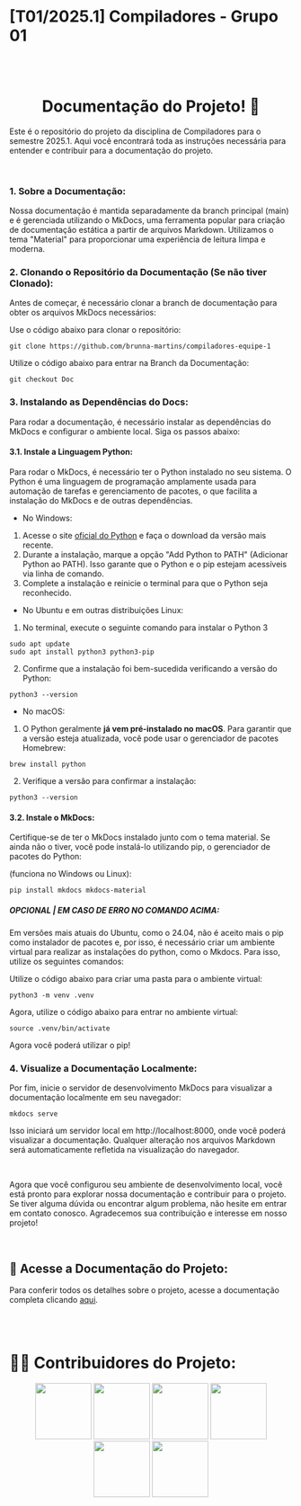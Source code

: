 # [T01/2025.1] Compiladores - Grupo 01

<br>
<br>

<center>
<h1>Documentação do Projeto! 📖</h1>
</center>

Este é o repositório do projeto da disciplina de Compiladores para o semestre 2025.1. Aqui você encontrará toda as instruções necessária para entender e contribuir para a documentação do projeto.

<br>

### 1. Sobre a Documentação:
Nossa documentação é mantida separadamente da branch principal (main) e é gerenciada utilizando o MkDocs, uma ferramenta popular para criação de documentação estática a partir de arquivos Markdown. Utilizamos o tema "Material" para proporcionar uma experiência de leitura limpa e moderna.

### 2. Clonando o Repositório da Documentação (Se não tiver Clonado):
Antes de começar, é necessário clonar a branch de documentação para obter os arquivos MkDocs necessários:

Use o código abaixo para clonar o repositório:
```shell
git clone https://github.com/brunna-martins/compiladores-equipe-1
```

Utilize o código abaixo para entrar na Branch da Documentação:
```shell
git checkout Doc
```

### 3. Instalando as Dependências do Docs:
Para rodar a documentação, é necessário instalar as dependências do MkDocs e configurar o ambiente local. Siga os passos abaixo:

#### 3.1. Instale a Linguagem Python:
Para rodar o MkDocs, é necessário ter o Python instalado no seu sistema. O Python é uma linguagem de programação amplamente usada para automação de tarefas e gerenciamento de pacotes, o que facilita a instalação do MkDocs e de outras dependências.

- No Windows:

1. Acesse o site [oficial do Python](https://www.python.org/downloads/) e faça o download da versão mais recente.
2. Durante a instalação, marque a opção "Add Python to PATH" (Adicionar Python ao PATH). Isso garante que o Python e o pip estejam acessíveis via linha de comando.
3. Complete a instalação e reinicie o terminal para que o Python seja reconhecido.

- No Ubuntu e em outras distribuições Linux:

1. No terminal, execute o seguinte comando para instalar o Python 3

```shell
sudo apt update
sudo apt install python3 python3-pip
```

2. Confirme que a instalação foi bem-sucedida verificando a versão do Python:

```shell
python3 --version
```
- No macOS:

1. O Python geralmente **já vem pré-instalado no macOS**. Para garantir que a versão esteja atualizada, você pode usar o gerenciador de pacotes Homebrew:

```shell
brew install python
```

2. Verifique a versão para confirmar a instalação:

```shell
python3 --version
```

#### 3.2. Instale o MkDocs:
Certifique-se de ter o MkDocs instalado junto com o tema material. Se ainda não o tiver, você pode instalá-lo utilizando pip, o gerenciador de pacotes do Python:

(funciona no Windows ou Linux):
```shell
pip install mkdocs mkdocs-material
```

##### OPCIONAL | EM CASO DE ERRO NO COMANDO ACIMA:
Em versões mais atuais do Ubuntu, como o 24.04, não é aceito mais o pip como instalador de pacotes e, por isso, é necessário criar um ambiente virtual para realizar as instalações do python, como o Mkdocs. Para isso, utilize os seguintes comandos:

Utilize o código abaixo para criar uma pasta para o ambiente virtual:
```shell
python3 -m venv .venv
```

Agora, utilize o código abaixo para entrar no ambiente virtual:
```shell
source .venv/bin/activate
```

Agora você poderá utilizar o pip!

<!-- ### 4. Instale o Tema "Material":
O tema "Material" é utilizado para fornecer uma experiência de documentação limpa e responsiva. Instale-o usando pip:

Com pip (É necessário ter pip, no Windows e no Linux)
```shell
pip install mkdocs-material
``` -->

### 4. Visualize a Documentação Localmente:
Por fim, inicie o servidor de desenvolvimento MkDocs para visualizar a documentação localmente em seu navegador:

```shell
mkdocs serve
```

Isso iniciará um servidor local em http://localhost:8000, onde você poderá visualizar a documentação. Qualquer alteração nos arquivos Markdown será automaticamente refletida na visualização do navegador.

<br>

Agora que você configurou seu ambiente de desenvolvimento local, você está pronto para explorar nossa documentação e contribuir para o projeto. Se tiver alguma dúvida ou encontrar algum problema, não hesite em entrar em contato conosco. Agradecemos sua contribuição e interesse em nosso projeto!

<br>

## 📝 Acesse a Documentação do Projeto:

Para conferir todos os detalhes sobre o projeto, acesse a documentação completa clicando [aqui](https://brunna-martins.github.io/compiladores-equipe-1/).

<br><br>

# 👩‍💻 Contribuidores do Projeto:

<!-- Foto dos participantes do grupo -->
<div align="center">
  <img src="https://github.com/arthur-suares.png" width="100" />
  <img src="https://github.com/brunna-martins.png" width="100"/>
  <img src="https://github.com/GenilsonJrs.png" width="100"/>
  <img src="https://github.com/laisramos123.png" width="100"/>
  <img src="https://github.com/Marianannn.png" width="100"/>
  <img src="https://github.com/TaynaraCris.png" width="100"/>
</div>
